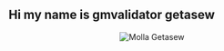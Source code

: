 ## Hi my name is gmvalidator getasew
<p align="center"> <img src="https://github-readme-stats.vercel.app/api?username=gmvalidator&show_icons=true&theme=gotham" alt="Molla Getasew" />
